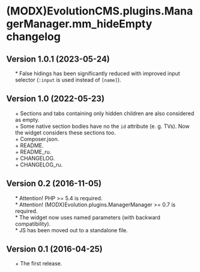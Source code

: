 # (MODX)EvolutionCMS.plugins.ManagerManager.mm_hideEmpty changelog


## Version 1.0.1 (2023-05-24)
* \* False hidings has been significantly reduced with improved input selector (`:input` is used instead of `[name]`).


## Version 1.0 (2022-05-23)
* \+ Sections and tabs containing only hidden children are also considered as empty.
* \+ Some native section bodies have no the `id` attribute (e. g. TVs). Now the widget considers these sections too.
* \+ Composer.json.
* \+ README.
* \+ README_ru.
* \+ CHANGELOG.
* \+ CHANGELOG_ru.


## Version 0.2 (2016-11-05)
* \* Attention! PHP >= 5.4 is required.
* \* Attention! (MODX)Evolution.plugins.ManagerManager >= 0.7 is required.
* \* The widget now uses named parameters (with backward compatibility).
* \* JS has been moved out to a standalone file.


## Version 0.1 (2016-04-25)
* \+ The first release.


<link rel="stylesheet" type="text/css" href="https://raw.githack.com/DivanDesign/CSS.ddMarkdown/master/style.min.css" />
<style>ul{list-style:none;}</style>